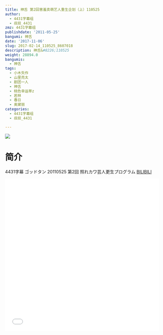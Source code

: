 ```yaml
---
title: 神舌 第2回害羞卖萌艺人重生企划（上）110525
author:
  - 4431字幕组
  - 叔叔_4431
zmz: 4431字幕组
publishdate: '2011-05-25'
bangumi: 神舌
date: '2017-11-06'
slug: 2017-02-14_110525_8607018
description: 神舌&#8226;110525
weight: 28894.0
bangumis:
  - 神舌
tags:
  - 小木矢作
  - 山里亮太
  - 剧团一人
  - 神舌
  - 桃色幸运草z
  - 若林
  - 春日
  - 奥黛丽
categories:
  - 4431字幕组
  - 叔叔_4431

---
```

![](https://i.imgur.com/PtuyNJF.png)
# 简介  
4431字幕 ゴッドタン 20110525 第2回 照れカワ芸人更生プログラム
  [BILIBILI](https://www.bilibili.com/video/av8607018/)

  <iframe src="//www.bilibili.com/blackboard/player.html?aid=8607018" width="100%" height="500" frameborder="0" allowfullscreen="allowfullscreen"></iframe>
